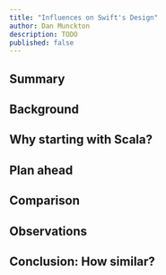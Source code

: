 ```yaml
---
title: "Influences on Swift's Design"
author: Dan Munckton
description: TODO
published: false
---
```


## Summary


## Background


## Why starting with Scala?


## Plan ahead


## Comparison


## Observations


## Conclusion: How similar?


